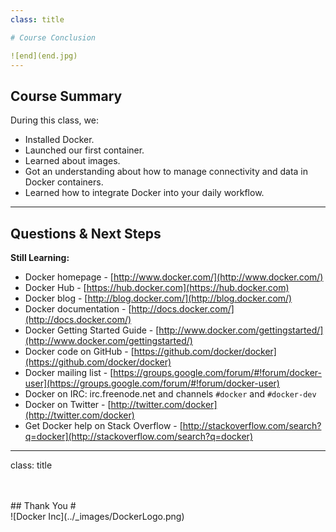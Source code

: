 ```yaml
---
class: title

# Course Conclusion

![end](end.jpg)
---
```

## Course Summary #

During this class, we:

* Installed Docker.
* Launched our first container.
* Learned about images.
* Got an understanding about how to manage connectivity and data in
  Docker containers.
* Learned how to integrate Docker into your daily workflow.

---
## Questions & Next Steps #

**Still Learning:**

* Docker homepage - [http://www.docker.com/](http://www.docker.com/)
* Docker Hub - [https://hub.docker.com](https://hub.docker.com)
* Docker blog - [http://blog.docker.com/](http://blog.docker.com/)
* Docker documentation - [http://docs.docker.com/](http://docs.docker.com/)
* Docker Getting Started Guide - [http://www.docker.com/gettingstarted/](http://www.docker.com/gettingstarted/)
* Docker code on GitHub - [https://github.com/docker/docker](https://github.com/docker/docker)
* Docker mailing list - [https://groups.google.com/forum/#!forum/docker-user](https://groups.google.com/forum/#!forum/docker-user)
* Docker on IRC: irc.freenode.net and channels ``#docker`` and ``#docker-dev``
* Docker on Twitter - [http://twitter.com/docker](http://twitter.com/docker)
* Get Docker help on Stack Overflow - [http://stackoverflow.com/search?q=docker](http://stackoverflow.com/search?q=docker)

---
class: title

<br>
<br>
## Thank You #
<br>
![Docker Inc](../_images/DockerLogo.png) 
